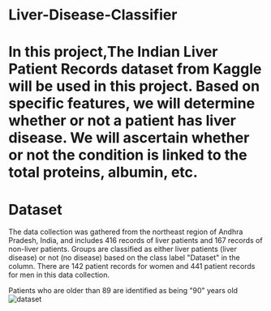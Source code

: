 # Liver-Disease-Classifier
# In this project,The Indian Liver Patient Records dataset from Kaggle will be used in this project. Based on specific features, we will determine whether or not a patient has liver disease. We will ascertain whether or not the condition is linked to the total proteins, albumin, etc.
# Dataset
The data collection was gathered from the northeast region of Andhra Pradesh, India, and includes 416 records of liver patients and 167 records of non-liver patients. Groups are classified as either liver patients (liver disease) or not (no disease) based on the class label "Dataset" in the column. There are 142 patient records for women and 441 patient records for men in this data collection.

Patients who are older than 89 are identified as being "90" years old
![dataset](https://github.com/NithinYadav01/Liver-Disease-Classifier/assets/152949300/2c223700-fcd3-4a65-977a-c9ddc5272a3c)

